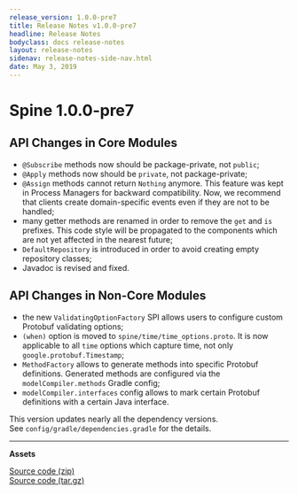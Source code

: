 ```yaml
---
release_version: 1.0.0-pre7
title: Release Notes v1.0.0-pre7
headline: Release Notes
bodyclass: docs release-notes
layout: release-notes
sidenav: release-notes-side-nav.html
date: May 3, 2019
---
```


# Spine 1.0.0-pre7

## API Changes in Core Modules

- `@Subscribe` methods now should be package-private, not `public`;
- `@Apply` methods now should be `private`, not package-private;
- `@Assign` methods cannot return `Nothing` anymore. This feature was kept in Process Managers 
for backward compatibility. Now, we recommend that clients create domain-specific events even 
if they are not to be handled;
- many getter methods are renamed in order to remove the `get` and `is` prefixes. This code style 
will be propagated to the components which are not yet affected in the nearest future;
- `DefaultRepository` is introduced in order to avoid creating empty repository classes;
- Javadoc is revised and fixed.


## API Changes in Non-Core Modules

- the new `ValidatingOptionFactory` SPI allows users to configure custom Protobuf validating options;
- `(when)` option is moved to `spine/time/time_options.proto`. It is now applicable to all `time` 
options which capture time, not only `google.protobuf.Timestamp`;
- `MethodFactory` allows to generate methods into specific Protobuf definitions. Generated methods 
are configured via the `modelCompiler.methods` Gradle config;
- `modelCompiler.interfaces` config allows to mark certain Protobuf definitions with a certain 
Java interface.

This version updates nearly all the dependency versions. <br> 
See `config/gradle/dependencies.gradle` for the details.

---

**Assets**

[Source code (zip)]({{site.archive_github}}{{page.release_version}}.zip) <br>
[Source code (tar.gz)]({{site.archive_github}}{{page.release_version}}.tar.gz)
